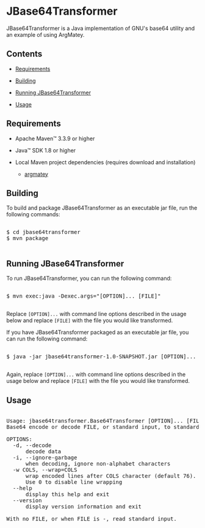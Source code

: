 # JBase64Transformer

JBase64Transformer is a Java implementation of GNU's base64 utility and an example of using ArgMatey.

## Contents

- <a href="#requirements">Requirements</a>

- <a href="#building">Building</a>

- <a href="#running">Running JBase64Transformer</a>

- <a href="#usage">Usage</a>

<a name="requirements"></a>

## Requirements

- Apache Maven&#8482; 3.3.9 or higher 

- Java&#8482; SDK 1.8 or higher

- Local Maven project dependencies (requires download and installation)

  - [argmatey](https://github.com/jh3nd3rs0n/argmatey)

<a name="building"></a>

## Building

To build and package JBase64Transformer as an executable jar file, run the following commands:

<pre>

$ cd jbase64transformer
$ mvn package

</pre>

<a name="running"></a>

## Running JBase64Transformer 

To run JBase64Transformer, you can run the following command:

<pre>

$ mvn exec:java -Dexec.args="[OPTION]... [FILE]"

</pre>

Replace `[OPTION]...` with command line options described in the usage below and replace `[FILE]` with the file you would like transformed.

If you have JBase64Transformer packaged as an executable jar file, you can run the following command:

<pre>

$ java -jar jbase64transformer-1.0-SNAPSHOT.jar [OPTION]... [FILE]

</pre>

Again, replace `[OPTION]...` with command line options described in the usage below and replace `[FILE]` with the file you would like transformed.

<a name="usage"></a>

## Usage

<pre>

Usage: jbase64transformer.Base64Transformer [OPTION]... [FILE]
Base64 encode or decode FILE, or standard input, to standard output.

OPTIONS:
  -d, --decode
      decode data
  -i, --ignore-garbage
      when decoding, ignore non-alphabet characters
  -w COLS, --wrap=COLS
      wrap encoded lines after COLS character (default 76).
      Use 0 to disable line wrapping
  --help
      display this help and exit
  --version
      display version information and exit

With no FILE, or when FILE is -, read standard input.

</pre>
